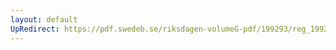 ```yaml
---
layout: default
UpRedirect: https://pdf.swedeb.se/riksdagen-volumeG-pdf/199293/reg_199293/reg_199293_0281.pdf
---
```

